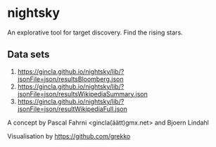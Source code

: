 # nightsky

An explorative tool for target discovery. Find the rising stars.

## Data sets

1. <https://gincla.github.io/nightsky/lib/?jsonFile=json/resultsBloomberg.json>
1. <https://gincla.github.io/nightsky/lib/?jsonFile=json/resultsWikipediaSummary.json>
1. <https://gincla.github.io/nightsky/lib/?jsonFile=json/resultWikipediaFull.json>

A concept by Pascal Fahrni <gincla(äätt)gmx.net> and Bjoern Lindahl

Visualisation by <https://github.com/grekko>
